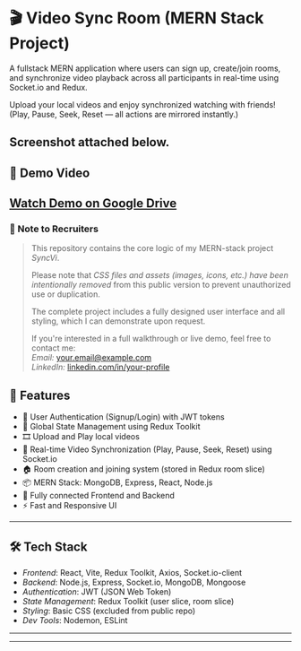 # 🎬 Video Sync Room (MERN Stack Project)

A fullstack MERN application where users can sign up, create/join rooms, and synchronize video playback across all participants in real-time using Socket.io and Redux.

Upload your local videos and enjoy synchronized watching with friends!  
(Play, Pause, Seek, Reset — all actions are mirrored instantly.)
## Screenshot attached below.
## 🎥 Demo Video

[Watch Demo on Google Drive](https://drive.google.com/your-video-link)
---
### 📌 Note to Recruiters

> This repository contains the core logic of my MERN-stack project *SyncVi*.  
> 
> Please note that *CSS files and assets (images, icons, etc.) have been intentionally removed* from this public version to prevent unauthorized use or duplication.
>
> The complete project includes a fully designed user interface and all styling, which I can demonstrate upon request.
>
> If you're interested in a full walkthrough or live demo, feel free to contact me:  
> *Email:* your.email@example.com  
> *LinkedIn:* [linkedin.com/in/your-profile](https://linkedin.com/in/your-profile) 

## 🚀 Features

- 🔐 User Authentication (Signup/Login) with JWT tokens
- 🧠 Global State Management using Redux Toolkit
- 🎞 Upload and Play local videos
- 🔄 Real-time Video Synchronization (Play, Pause, Seek, Reset) using Socket.io
- 🏠 Room creation and joining system (stored in Redux room slice)
- 📦 MERN Stack: MongoDB, Express, React, Node.js
- 🔗 Fully connected Frontend and Backend
- ⚡ Fast and Responsive UI

---

## 🛠 Tech Stack

- *Frontend*: React, Vite, Redux Toolkit, Axios, Socket.io-client
- *Backend*: Node.js, Express, Socket.io, MongoDB, Mongoose
- *Authentication*: JWT (JSON Web Token)
- *State Management*: Redux Toolkit (user slice, room slice)
- *Styling*: Basic CSS (excluded from public repo)
- *Dev Tools*: Nodemon, ESLint

---



---

